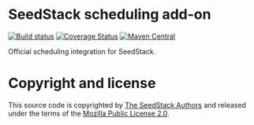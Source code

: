 # SeedStack scheduling add-on

[![Build status](https://travis-ci.org/seedstack/scheduling-addon.svg?branch=master)](https://travis-ci.org/seedstack/scheduling-addon) [![Coverage Status](https://coveralls.io/repos/seedstack/scheduling-addon/badge.svg?branch=master)](https://coveralls.io/r/seedstack/scheduling-addon?branch=master) [![Maven Central](https://maven-badges.herokuapp.com/maven-central/org.seedstack/seed-scheduling/badge.svg?style=flat)](https://maven-badges.herokuapp.com/maven-central/org.seedstack/seed-scheduling)

Official scheduling integration for SeedStack.

# Copyright and license

This source code is copyrighted by [The SeedStack Authors](https://github.com/seedstack/seedstack/blob/master/AUTHORS) and
released under the terms of the [Mozilla Public License 2.0](https://www.mozilla.org/MPL/2.0/). 
